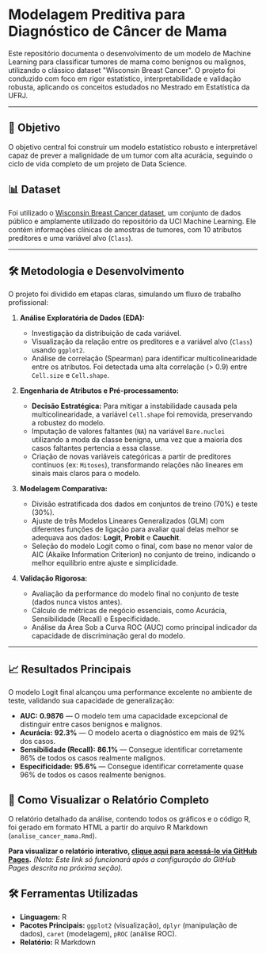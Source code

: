 # Modelagem Preditiva para Diagnóstico de Câncer de Mama

Este repositório documenta o desenvolvimento de um modelo de Machine Learning para classificar tumores de mama como benignos ou malignos, utilizando o clássico dataset "Wisconsin Breast Cancer". O projeto foi conduzido com foco em rigor estatístico, interpretabilidade e validação robusta, aplicando os conceitos estudados no Mestrado em Estatística da UFRJ.

---

## 🎯 Objetivo

O objetivo central foi construir um modelo estatístico robusto e interpretável capaz de prever a malignidade de um tumor com alta acurácia, seguindo o ciclo de vida completo de um projeto de Data Science.

## 📊 Dataset

Foi utilizado o [Wisconsin Breast Cancer dataset](https://archive.ics.uci.edu/ml/datasets/Breast+Cancer+Wisconsin+(Original)), um conjunto de dados público e amplamente utilizado do repositório da UCI Machine Learning. Ele contém informações clínicas de amostras de tumores, com 10 atributos preditores e uma variável alvo (`Class`).

---

## 🛠️ Metodologia e Desenvolvimento

O projeto foi dividido em etapas claras, simulando um fluxo de trabalho profissional:

1.  **Análise Exploratória de Dados (EDA):**
    *   Investigação da distribuição de cada variável.
    *   Visualização da relação entre os preditores e a variável alvo (`Class`) usando `ggplot2`.
    *   Análise de correlação (Spearman) para identificar multicolinearidade entre os atributos. Foi detectada uma alta correlação (> 0.9) entre `Cell.size` e `Cell.shape`.

2.  **Engenharia de Atributos e Pré-processamento:**
    *   **Decisão Estratégica:** Para mitigar a instabilidade causada pela multicolinearidade, a variável `Cell.shape` foi removida, preservando a robustez do modelo.
    *   Imputação de valores faltantes (`NA`) na variável `Bare.nuclei` utilizando a moda da classe benigna, uma vez que a maioria dos casos faltantes pertencia a essa classe.
    *   Criação de novas variáveis categóricas a partir de preditores contínuos (ex: `Mitoses`), transformando relações não lineares em sinais mais claros para o modelo.

3.  **Modelagem Comparativa:**
    *   Divisão estratificada dos dados em conjuntos de treino (70%) e teste (30%).
    *   Ajuste de três Modelos Lineares Generalizados (GLM) com diferentes funções de ligação para avaliar qual delas melhor se adequava aos dados: **Logit**, **Probit** e **Cauchit**.
    *   Seleção do modelo Logit como o final, com base no menor valor de AIC (Akaike Information Criterion) no conjunto de treino, indicando o melhor equilíbrio entre ajuste e simplicidade.

4.  **Validação Rigorosa:**
    *   Avaliação da performance do modelo final no conjunto de teste (dados nunca vistos antes).
    *   Cálculo de métricas de negócio essenciais, como Acurácia, Sensibilidade (Recall) e Especificidade.
    *   Análise da Área Sob a Curva ROC (AUC) como principal indicador da capacidade de discriminação geral do modelo.

---

## 📈 Resultados Principais

O modelo Logit final alcançou uma performance excelente no ambiente de teste, validando sua capacidade de generalização:

- **AUC:** **0.9876** — O modelo tem uma capacidade excepcional de distinguir entre casos benignos e malignos.
- **Acurácia:** **92.3%** — O modelo acerta o diagnóstico em mais de 92% dos casos.
- **Sensibilidade (Recall):** **86.1%** — Consegue identificar corretamente 86% de todos os casos realmente malignos.
- **Especificidade:** **95.6%** — Consegue identificar corretamente quase 96% de todos os casos realmente benignos.

## 🚀 Como Visualizar o Relatório Completo

O relatório detalhado da análise, contendo todos os gráficos e o código R, foi gerado em formato HTML a partir do arquivo R Markdown (`analise_cancer_mama.Rmd`).

**Para visualizar o relatório interativo, [clique aqui para acessá-lo via GitHub Pages](https://aemilianus.github.io/Projeto_Cancer_Mama/analise_cancer_mama.html).**
*(Nota: Este link só funcionará após a configuração do GitHub Pages descrita na próxima seção).*

## 🛠️ Ferramentas Utilizadas

- **Linguagem:** R
- **Pacotes Principais:** `ggplot2` (visualização), `dplyr` (manipulação de dados), `caret` (modelagem), `pROC` (análise ROC).
- **Relatório:** R Markdown
